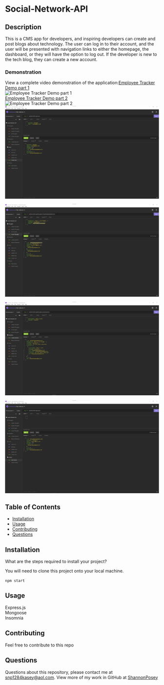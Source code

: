 # Social-Network-API

## Description 
This is a CMS app for developers, and inspiring developers can create and post blogs about technology.  The user can log in to their account, and the user will be presented with navigation links to either the homepage, the dashboard, or they will have the option to log out.  If the developer is new to the tech blog, they can create a new account. 

### Demonstration
View a complete video demonstration of the application:[Employee Tracker Demo part 1](https://youtu.be/kMl4gNsCC14)<br/>
![Employee Tracker Demo part 1](/img/Social-Network-API-pt-1.gif)<br/>
[Employee Tracker Demo part 2](https://youtu.be/8R0oe3AHGUo)<br/>
![Employee Tracker Demo part 2](/img/Social-Network-pt2.gif)<br/>
![Social-Network-API](/img/User.png)
<br/>

![Social-Network-API](/img/Thoughts.png)
<br/>

![Social-Network-API](/img/reactions.png)
<br/>

![Social-Network-API](/img/Friends.png)
<br/>
## Table of Contents 

* [Installation](#installation)
* [Usage](#usage)
* [Contributing](#contributing)
* [Questions](#questions)

## Installation

What are the steps required to install your project?

You will need to clone this project onto your local machine.

`npm start`

## Usage

Express.js <br/> Mongoose </br> Insomnia


## Contributing

Feel free to contribute to this repo

## Questions

Questions about this repository, please contact me at [snp1284kasey@aol.com](mailto:snp1284kasey@aol.com). View more of my work in GitHub at [ShannonPosey](https://github.com/ShannonPosey)

